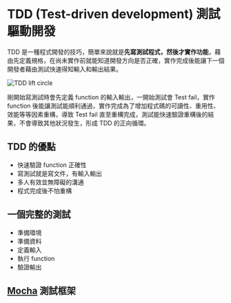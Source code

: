 # TDD (Test-driven development) 測試驅動開發

TDD 是一種程式開發的技巧，簡單來說就是**先寫測試程式，然後才實作功能**，藉由先定義規格，在尚未實作前就能知道開發方向是否正確，實作完成後能讓下一個開發者藉由測試快速得知輸入和輸出結果。

![TDD lift circle](http://www.agilenutshell.com/assets/test-driven-development/tdd-circle-of-life.png)

剛開始寫測試時會先定義 function 的輸入輸出，一開始測試會 Test fail，實作 function 後能讓測試能順利通過，實作完成為了增加程式碼的可讀性、重用性、效能等等因素重構，導致 Test fail 直至重構完成，測試能快速驗證重構後的結果，不會導致其他狀況發生，形成 TDD 的正向循環。

## TDD 的優點

* 快速驗證 function 正確性
* 寫測試就是寫文件，有輸入輸出
* 多人有效並無障礙的溝通
* 程式完成後不怕重構

## 一個完整的測試

* 準備環境
* 準備資料
* 定義輸入
* 執行 function
* 驗證輸出  

## [Mocha](https://mochajs.org/) 測試框架
